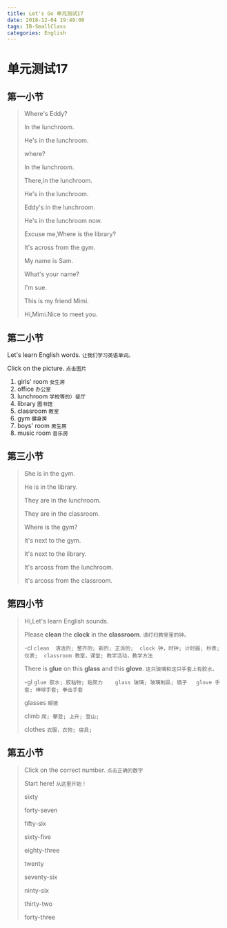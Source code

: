 ```yaml
---
title: Let's Go 单元测试17
date: 2018-12-04 19:49:00
tags: IB-SmallClass
categories: English
---
```



# 单元测试17

## 第一小节

> Where's Eddy?
> 
> In the lunchroom.
> 
> He's in the lunchroom.
> 
> where?
> 
> In the lunchroom.
> 
> There,in the lunchroom.
> 
> He's in the lunchroom.
> 
> Eddy's in the lunchroom.
> 
> He's in the lunchroom now.
> 
> Excuse me,Where is the library?
> 
> It's across from the gym.
> 
> My name is Sam.
> 
> What's your name?
> 
> I'm sue.
> 
> This is my friend Mimi.
> 
> Hi,Mimi.Nice to meet you.


## 第二小节

Let's learn English words. `让我们学习英语单词。`

Click on the picture. `点击图片`

1. girls' room `女生房`
2. office `办公室`
3. lunchroom `学校等的）餐厅` 
4. library `图书馆`
5. classroom `教室`
6. gym `健身房`
7. boys' room `男生房`
8. music room  `音乐房`


## 第三小节

> She is in the gym.
> 
> He is in the library.
> 
> They are in the lunchroom.
> 
> They are in the classroom.
> 
> Where is the gym?
> 
> It's next to the gym.
> 
> It's next to the library.
> 
> It's arcoss from the lunchroom.
> 
> It's arcoss from the classroom.


## 第四小节

> Hi,Let's learn English sounds.
> 
> Please **clean** the **clock** in the **classroom**. `请打扫教室里的钟。`
> 
> -cl `clean  清洁的; 整齐的; 新的; 正派的;  clock 钟，时钟; 计时器; 秒表; 仪表;  classroom 教室，课堂; 教学活动，教学方法`
> 
> There is **glue** on this **glass** and this **glove**. `这只玻璃和这只手套上有胶水。`
> 
> -gl `glue 胶水; 胶粘物; 粘聚力    glass 玻璃; 玻璃制品; 镜子   glove 手套; 棒球手套; 拳击手套`
> 
> glasses `眼镜`
> 
> climb `爬; 攀登; 上升; 登山;`
> 
> clothes `衣服，衣物; 寝具;`

## 第五小节

> Click on the correct number. `点击正确的数字`
> 
> Start here! `从这里开始！`
> 
> sixty
> 
> forty-seven
> 
> fifty-six
> 
> sixty-five
> 
> eighty-three
> 
> twenty
> 
> seventy-six
> 
> ninty-six
> 
> thirty-two
> 
> forty-three














